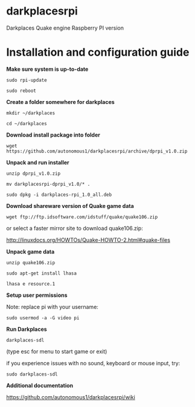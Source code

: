 darkplacesrpi
=============

Darkplaces Quake engine Raspberry PI version

Installation and configuration guide
====================================

**Make sure system is up-to-date**

`sudo rpi-update`

`sudo reboot`

**Create a folder somewhere for darkplaces**

`mkdir ~/darkplaces`

`cd ~/darkplaces`

**Download install package into folder**

`wget https://github.com/autonomous1/darkplacesrpi/archive/dprpi_v1.0.zip`

**Unpack and run installer**

`unzip dprpi_v1.0.zip`

`mv darkplacesrpi-dprpi_v1.0/* .`

`sudo dpkg -i darkplaces-rpi_1.0_all.deb`

**Download shareware version of Quake game data**

`wget ftp://ftp.idsoftware.com/idstuff/quake/quake106.zip`

or select a faster mirror site to download quake106.zip:

http://linuxdocs.org/HOWTOs/Quake-HOWTO-2.html#quake-files

**Unpack game data**

`unzip quake106.zip`

`sudo apt-get install lhasa`

`lhasa e resource.1`

**Setup user permissions**

Note: replace pi with your username:

`sudo usermod -a -G video pi`

**Run Darkplaces**

`darkplaces-sdl`

(type esc for menu to start game or exit)

if you experience issues with no sound, keyboard or mouse input, try:

`sudo darkplaces-sdl`

**Additional documentation**

https://github.com/autonomous1/darkplacesrpi/wiki
